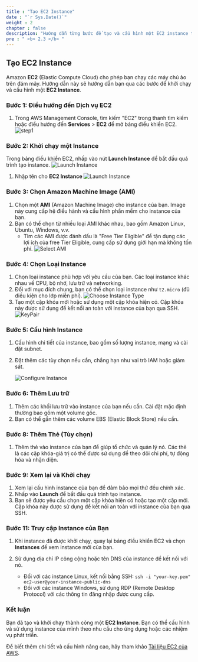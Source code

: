 ```yaml
---
title : "Tạo EC2 Instance"
date : "`r Sys.Date()`"
weight : 2
chapter : false
description: "Hướng dẫn từng bước để tạo và cấu hình một EC2 instance trên AWS."
pre : " <b> 2.3 </b> "
---
```


## Tạo EC2 Instance

Amazon **EC2** (Elastic Compute Cloud) cho phép bạn chạy các máy chủ ảo trên đám mây. 
Hướng dẫn này sẽ hướng dẫn bạn qua các bước để khởi chạy và cấu hình một **EC2 Instance**.

### Bước 1: Điều hướng đến Dịch vụ EC2

1. Trong AWS Management Console, tìm kiếm "EC2" trong thanh tìm kiếm hoặc điều hướng đến **Services** > **EC2** để mở bảng điều khiển EC2.
   ![step1](/images/2.prerequisite/ec2/step1.png)

### Bước 2: Khởi chạy một Instance

Trong bảng điều khiển EC2, nhấp vào nút **Launch Instance** để bắt đầu quá trình tạo instance.
![Launch Instance](/images/2.prerequisite/ec2/step2.png)

1. Nhập tên cho **EC2 Instance**
   ![Launch Instance](/images/2.prerequisite/ec2/step2.2.png)

### Bước 3: Chọn Amazon Machine Image (AMI)

1. Chọn một **AMI** (Amazon Machine Image) cho instance của bạn. Image này cung cấp hệ điều hành và cấu hình phần mềm cho instance của bạn.
2. Bạn có thể chọn từ nhiều loại AMI khác nhau, bao gồm Amazon Linux, Ubuntu, Windows, v.v.
    - Tìm các AMI được đánh dấu là "Free Tier Eligible" để tận dụng các lợi ích của free Tier Eligible, cung cấp sử dụng giới hạn mà không tốn phí.
      ![Select AMI](/images/2.prerequisite/ec2/step3.png)

### Bước 4: Chọn Loại Instance

1. Chọn loại instance phù hợp với yêu cầu của bạn. Các loại instance khác nhau về CPU, bộ nhớ, lưu trữ và networking.
2. Đối với mục đích chung, bạn có thể chọn loại instance như `t2.micro` (đủ điều kiện cho lớp miễn phí).
   ![Choose Instance Type](/images/2.prerequisite/ec2/step4.png)
3. Tạo một cặp khóa mới hoặc sử dụng một cặp khóa hiện có. Cặp khóa này được sử dụng để kết nối an toàn với instance của bạn qua SSH.
   ![KeyPair](/images/2.prerequisite/ec2/step4.3.png)

### Bước 5: Cấu hình Instance

1. Cấu hình chi tiết của instance, bao gồm số lượng instance, mạng và cài đặt subnet.
2. Đặt thêm các tùy chọn nếu cần, chẳng hạn như vai trò IAM hoặc giám sát.

   ![Configure Instance](/images/2.prerequisite/ec2/step5.png)

### Bước 6: Thêm Lưu trữ

1. Thêm các khối lưu trữ vào instance của bạn nếu cần. Cài đặt mặc định thường bao gồm một volume gốc.
2. Bạn có thể gắn thêm các volume EBS (Elastic Block Store) nếu cần.

### Bước 8: Thêm Thẻ (Tùy chọn)

1. Thêm thẻ vào instance của bạn để giúp tổ chức và quản lý nó. Các thẻ là các cặp khóa-giá trị có thể được sử dụng để theo dõi chi phí, tự động hóa và nhận diện.

### Bước 9: Xem lại và Khởi chạy

1. Xem lại cấu hình instance của bạn để đảm bảo mọi thứ đều chính xác.
2. Nhấp vào **Launch** để bắt đầu quá trình tạo instance.
3. Bạn sẽ được yêu cầu chọn một cặp khóa hiện có hoặc tạo một cặp mới. Cặp khóa này được sử dụng để kết nối an toàn với instance của bạn qua SSH.

### Bước 11: Truy cập Instance của Bạn

1. Khi instance đã được khởi chạy, quay lại bảng điều khiển EC2 và chọn **Instances** để xem instance mới của bạn.
2. Sử dụng địa chỉ IP công cộng hoặc tên DNS của instance để kết nối với nó.

    - Đối với các instance Linux, kết nối bằng SSH: `ssh -i "your-key.pem" ec2-user@your-instance-public-dns`
    - Đối với các instance Windows, sử dụng RDP (Remote Desktop Protocol) với các thông tin đăng nhập được cung cấp.

### Kết luận

Bạn đã tạo và khởi chạy thành công một **EC2 Instance**. Bạn có thể cấu hình và sử dụng instance của mình theo nhu cầu cho ứng dụng hoặc các nhiệm vụ phát triển.

Để biết thêm chi tiết và cấu hình nâng cao, hãy tham khảo [Tài liệu EC2 của AWS](https://docs.aws.amazon.com/AWSEC2/latest/UserGuide/EC2_GetStarted.html).
